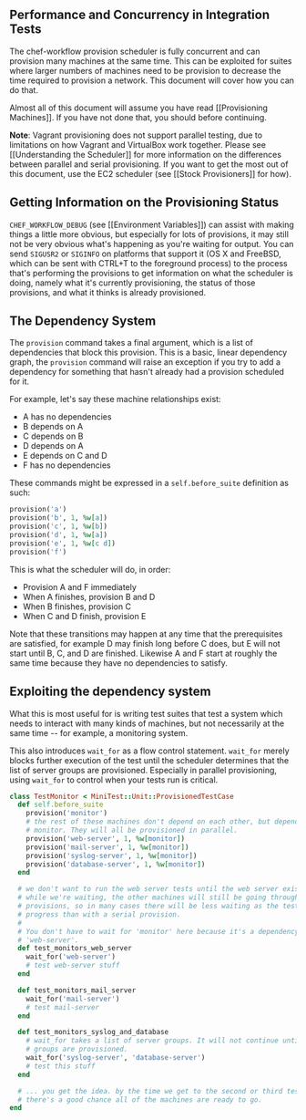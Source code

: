 Performance and Concurrency in Integration Tests
------------------------------------------------

The chef-workflow provision scheduler is fully concurrent and can provision
many machines at the same time. This can be exploited for suites where larger
numbers of machines need to be provision to decrease the time required to
provision a network. This document will cover how you can do that.

Almost all of this document will assume you have read [[Provisioning
Machines]]. If you have not done that, you should before continuing.

**Note**: Vagrant provisioning does not support parallel testing, due to
limitations on how Vagrant and VirtualBox work together. Please see
[[Understanding the Scheduler]] for more information on the differences between
parallel and serial provisioning. If you want to get the most out of this
document, use the EC2 scheduler (see [[Stock Provisioners]] for how).

Getting Information on the Provisioning Status
----------------------------------------------

`CHEF_WORKFLOW_DEBUG` (see [[Environment Variables]]) can assist with making
things a little more obvious, but especially for lots of provisions, it may
still not be very obvious what's happening as you're waiting for output. You
can send `SIGUSR2` or `SIGINFO` on platforms that support it (OS X and FreeBSD,
which can be sent with CTRL+T to the foreground process) to the process that's
performing the provisions to get information on what the scheduler is doing,
namely what it's currently provisioning, the status of those provisions, and
what it thinks is already provisioned.

The Dependency System
--------------------------------

The `provision` command takes a final argument, which is a list of dependencies
that block this provision. This is a basic, linear dependency graph, the
`provision` command will raise an exception if you try to add a dependency for
something that hasn't already had a provision scheduled for it.

For example, let's say these machine relationships exist:

* A has no dependencies
* B depends on A
* C depends on B
* D depends on A
* E depends on C and D
* F has no dependencies

These commands might be expressed in a `self.before_suite` definition as such:

```ruby
provision('a')
provision('b', 1, %w[a])
provision('c', 1, %w[b])
provision('d', 1, %w[a])
provision('e', 1, %w[c d])
provision('f')
```

This is what the scheduler will do, in order:

* Provision A and F immediately
* When A finishes, provision B and D
* When B finishes, provision C
* When C and D finish, provision E 

Note that these transitions may happen at any time that the prerequisites are
satisfied, for example D may finish long before C does, but E will not start
until B, C, and D are finished. Likewise A and F start at roughly the same time
because they have no dependencies to satisfy.

Exploiting the dependency system
--------------------------------

What this is most useful for is writing test suites that test a system which
needs to interact with many kinds of machines, but not necessarily at the same
time -- for example, a monitoring system.

This also introduces `wait_for` as a flow control statement. `wait_for` merely
blocks further execution of the test until the scheduler determines that the
list of server groups are provisioned. Especially in parallel provisioning,
using `wait_for` to control when your tests run is critical.

```ruby
class TestMonitor < MiniTest::Unit::ProvisionedTestCase
  def self.before_suite
    provision('monitor')
    # the rest of these machines don't depend on each other, but depend on
    # monitor. They will all be provisioned in parallel.
    provision('web-server', 1, %w[monitor])
    provision('mail-server', 1, %w[monitor])
    provision('syslog-server', 1, %w[monitor])
    provision('database-server', 1, %w[monitor])
  end

  # we don't want to run the web server tests until the web server exists.
  # while we're waiting, the other machines will still be going through their
  # provisions, so in many cases there will be less waiting as the tests
  # progress than with a serial provision.
  #
  # You don't have to wait for 'monitor' here because it's a dependency of
  # 'web-server'.
  def test_monitors_web_server
    wait_for('web-server')
    # test web-server stuff
  end

  def test_monitors_mail_server
    wait_for('mail-server')
    # test mail-server
  end

  def test_monitors_syslog_and_database
    # wait_for takes a list of server groups. It will not continue until all
    # groups are provisioned.
    wait_for('syslog-server', 'database-server')
    # test this stuff
  end

  # ... you get the idea. by the time we get to the second or third test,
  # there's a good chance all of the machines are ready to go.
end
```
